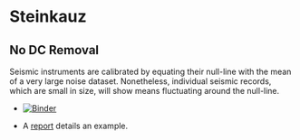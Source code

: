 # Steinkauz

## No DC Removal

Seismic instruments are calibrated by equating their null-line with the mean of a very large noise dataset. Nonetheless, individual seismic records, which are small in size, will show means fluctuating around the null-line. 

- [![Binder](https://mybinder.org/badge_logo.svg)](https://mybinder.org/v2/gh/bjornrommel/steinkauz/master?filepath=project/no_dc_removal/no_dc_removal.ipynb)

- A [report](https://github.com/bjornrommel/steinkauz/blob/master/project/no_dc_removal/no_dc_removal.pdf) details an example.
